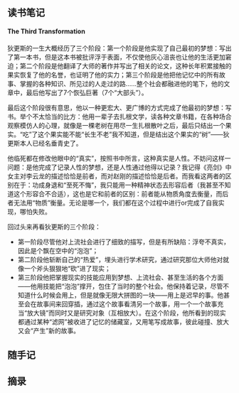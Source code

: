 ## 读书笔记

#### The Third Transformation

狄更斯的一生大概经历了三个阶段：第一个阶段是他实现了自己最初的梦想：写出了第一本书，但是这本书被批评浮于表面，不仅使他灰心沮丧也让他的生活更加窘迫；第二个阶段是他翻译了大师的著作并写出了相关的论文，这种长年积累接触的果实恢复了他的名誉，也证明了他的实力；第三个阶段是他把他记忆中的所有故事、掌握的各种知识、所见过的人走过的路......整个社会都融进他的笔下，他的文章中，最后他写出了7个恢弘巨著（7个“大部头”）。

最后这个阶段很有意思，他以一种更宏大、更广博的方式完成了他最初的梦想：写书。举个不太恰当的比方：他用一辈子去扎根文学，读各种文章书籍，在各种场合观察模仿人的心理，就像是一棵老树在用尽一生扎根散叶之后，最后只结出一个果实。“吃”了这个果实能不能“长生不老”我不知道，但是结出这个果实的“树”——狄更斯本人已经名垂青史了。

他临死都在修改他眼中的“真实”，按照书中所言，这种真实是人性。不妨问这样一问题：是他完成了记录人性的梦想，还是人性通过他得以记录？我记得《亮剑》中女主对李云龙的描述恰恰是前者，而对赵刚的描述恰恰是后者。而我看这两者的区别在于：功成身退和“至死不悔”，我只能用一种精神状态去形容后者（我甚至不知道这个形容合不合适），这也是它和前者的区别：前者能从物质角度去衡量，而后者无法用“物质”衡量。无论是哪一个，我们都在这个过程中进行or完成了自我实现，哪怕失败。

回过头来再看狄更斯的三个阶段：
- 第一阶段尽管他对上流社会进行了细致的描写，但是有所缺陷：浮夸不真实，因此是个飘在空中的“泡泡”；
- 第二阶段他斩断自己的“热爱”，埋头进行学术研究，通过研究那位大师他对就像一个斧头狠狠地“砍”进了现实；
- 第三阶段他把掌握现实的技能应用到梦想、上流社会、甚至生活的各个方面——他用技能把“泡泡”撑开，包住了当时的整个社会。他保持着记录，尽管不知道什么时候会用上，但是就像无限大拼图的一块——用上是迟早的事。他甚至会在故事间来回穿插，通过这个故事看清另一个故事，用一个一个故事充当“放大镜”而同时又是研究对象（互相放大）。在这个阶段，他所看到的现实都通过某种“滤网”被收进了记忆的储藏室，又用笔写成故事，彼此碰撞、放大又会“产生”新的故事。


## 随手记


## 摘录